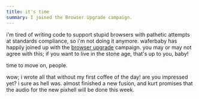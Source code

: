 ```yaml
---
title: it's time
summary: I joined the Browser Upgrade campaign.
---
```


i'm tired of writing code to support stupid browsers with pathetic attempts at standards compliance, so i'm not doing it anymore. waferbaby has happily joined up with the [browser upgrade](http://www.webstandards.org/upgrade/) campaign. you may or may not agree with this; if you want to live in the stone age, that's up to you, baby!

time to move on, people.

wow; i wrote all that without my first coffee of the day! are you impressed yet? i sure as hell was. almost finished a new fusion, and kurt promises that the audio for the new pixhell will be done this week.